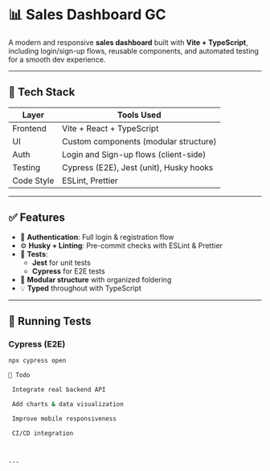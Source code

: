 # 📊 Sales Dashboard GC

A modern and responsive **sales dashboard** built with **Vite + TypeScript**, including login/sign-up flows, reusable components, and automated testing for a smooth dev experience.

---

## 🚀 Tech Stack

| Layer       | Tools Used                             |
|-------------|-----------------------------------------|
| Frontend    | Vite + React + TypeScript               |
| UI          | Custom components (modular structure)   |
| Auth        | Login and Sign-up flows (client-side)   |
| Testing     | Cypress (E2E), Jest (unit), Husky hooks |
| Code Style  | ESLint, Prettier                        |


---

## ✅ Features

- 🔐 **Authentication**: Full login & registration flow
- ⚙️ **Husky + Linting**: Pre-commit checks with ESLint & Prettier
- 🧪 **Tests**:
  - **Jest** for unit tests
  - **Cypress** for E2E tests
- 🧩 **Modular structure** with organized foldering
- 💡 **Typed** throughout with TypeScript

---

## 🧪 Running Tests

### Cypress (E2E)
```bash
npx cypress open

📌 Todo

 Integrate real backend API

 Add charts & data visualization

 Improve mobile responsiveness

 CI/CD integration



---

